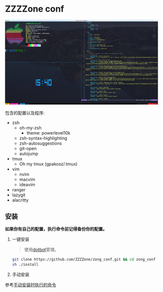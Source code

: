 # ZZZZone conf

![整体样式截图](./screen_shot/alacritty.jpg)

包含的配置以及程序:  

- zsh
  - oh-my-zsh
    - theme: powerlevel10k
  - zsh-syntax-highlighting
  - zsh-autosuggestions
  - git-open
  - autojump
- tmux
  - Oh my tmux (gpakosz/.tmux)
- vim
  - nvim
  - macvim
  - ideavim
- ranger
- lazygit
- alacritty

## 安装

**如果你有自己的配置，执行命令前记得备份你的配置。**

1. 一键安装  
   > 使用[dotbot](https://github.com/anishathalye/dotbot)管理。

   ```bash  
   git clone https://github.com/ZZZZone/zong_conf.git && cd zong_conf
   sh ./install
   ```

2. 手动安装

参考[手动安装时执行的命令](./install.md)
